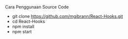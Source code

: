Cara Penggunaan Source Code

- git clone https://github.com/mgibrann/React-Hooks.git
- cd React-Hooks
- npm install
- npm start
